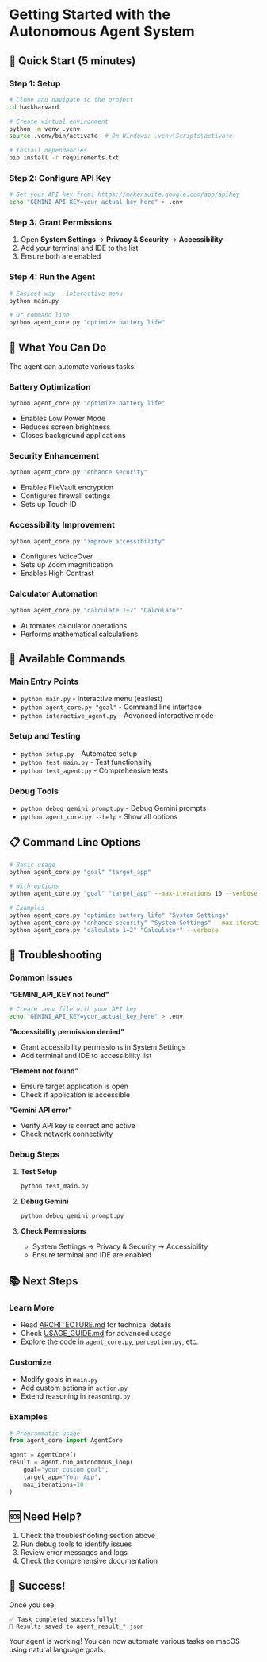 # Getting Started with the Autonomous Agent System

## 🚀 Quick Start (5 minutes)

### Step 1: Setup

```bash
# Clone and navigate to the project
cd hackharvard

# Create virtual environment
python -m venv .venv
source .venv/bin/activate  # On Windows: .venv\Scripts\activate

# Install dependencies
pip install -r requirements.txt
```

### Step 2: Configure API Key

```bash
# Get your API key from: https://makersuite.google.com/app/apikey
echo "GEMINI_API_KEY=your_actual_key_here" > .env
```

### Step 3: Grant Permissions

1. Open **System Settings** → **Privacy & Security** → **Accessibility**
2. Add your terminal and IDE to the list
3. Ensure both are enabled

### Step 4: Run the Agent

```bash
# Easiest way - interactive menu
python main.py

# Or command line
python agent_core.py "optimize battery life"
```

## 🎯 What You Can Do

The agent can automate various tasks:

### Battery Optimization

```bash
python agent_core.py "optimize battery life"
```

- Enables Low Power Mode
- Reduces screen brightness
- Closes background applications

### Security Enhancement

```bash
python agent_core.py "enhance security"
```

- Enables FileVault encryption
- Configures firewall settings
- Sets up Touch ID

### Accessibility Improvement

```bash
python agent_core.py "improve accessibility"
```

- Configures VoiceOver
- Sets up Zoom magnification
- Enables High Contrast

### Calculator Automation

```bash
python agent_core.py "calculate 1+2" "Calculator"
```

- Automates calculator operations
- Performs mathematical calculations

## 🔧 Available Commands

### Main Entry Points

- `python main.py` - Interactive menu (easiest)
- `python agent_core.py "goal"` - Command line interface
- `python interactive_agent.py` - Advanced interactive mode

### Setup and Testing

- `python setup.py` - Automated setup
- `python test_main.py` - Test functionality
- `python test_agent.py` - Comprehensive tests

### Debug Tools

- `python debug_gemini_prompt.py` - Debug Gemini prompts
- `python agent_core.py --help` - Show all options

## 📋 Command Line Options

```bash
# Basic usage
python agent_core.py "goal" "target_app"

# With options
python agent_core.py "goal" "target_app" --max-iterations 10 --verbose

# Examples
python agent_core.py "optimize battery life" "System Settings"
python agent_core.py "enhance security" "System Settings" --max-iterations 5
python agent_core.py "calculate 1+2" "Calculator" --verbose
```

## 🐛 Troubleshooting

### Common Issues

**"GEMINI_API_KEY not found"**

```bash
# Create .env file with your API key
echo "GEMINI_API_KEY=your_actual_key_here" > .env
```

**"Accessibility permission denied"**

- Grant accessibility permissions in System Settings
- Add terminal and IDE to accessibility list

**"Element not found"**

- Ensure target application is open
- Check if application is accessible

**"Gemini API error"**

- Verify API key is correct and active
- Check network connectivity

### Debug Steps

1. **Test Setup**

   ```bash
   python test_main.py
   ```

2. **Debug Gemini**

   ```bash
   python debug_gemini_prompt.py
   ```

3. **Check Permissions**
   - System Settings → Privacy & Security → Accessibility
   - Ensure terminal and IDE are enabled

## 📚 Next Steps

### Learn More

- Read [ARCHITECTURE.md](ARCHITECTURE.md) for technical details
- Check [USAGE_GUIDE.md](USAGE_GUIDE.md) for advanced usage
- Explore the code in `agent_core.py`, `perception.py`, etc.

### Customize

- Modify goals in `main.py`
- Add custom actions in `action.py`
- Extend reasoning in `reasoning.py`

### Examples

```python
# Programmatic usage
from agent_core import AgentCore

agent = AgentCore()
result = agent.run_autonomous_loop(
    goal="your custom goal",
    target_app="Your App",
    max_iterations=10
)
```

## 🆘 Need Help?

1. Check the troubleshooting section above
2. Run debug tools to identify issues
3. Review error messages and logs
4. Check the comprehensive documentation

## 🎉 Success!

Once you see:

```
✅ Task completed successfully!
💾 Results saved to agent_result_*.json
```

Your agent is working! You can now automate various tasks on macOS using natural language goals.
